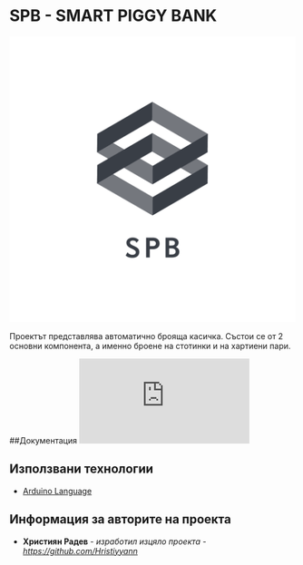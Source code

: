 # SPB - SMART PIGGY BANK

![logo](files/logo.png)

Проектът представлява автоматично брояща касичка. Състои се от 2 основни компонента, а именно броене на стотинки и на хартиени пари. 

##Документация
![documentation](https://github.com/Hristiyyann/Smart-Piggy-Bank/blob/main/files/%D0%94%D0%BE%D0%BA%D1%83%D0%BC%D0%B5%D0%BD%D1%82%D0%B0%D1%86%D0%B8%D1%8F%20SPB.pdf)


## Използвани технологии

* [Arduino Language](https://www.arduino.cc/reference/en/)

## Информация за авторите на проекта

* **Християн Радев**  - *изработил изцяло проекта - https://github.com/Hristiyyann*
